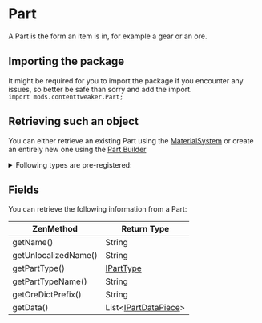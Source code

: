 # Part

A Part is the form an item is in, for example a gear or an ore.

## Importing the package
It might be required for you to import the package if you encounter any issues, so better be safe than sorry and add the import.  
`import mods.contenttweaker.Part;` 

## Retrieving such an object
You can either retrieve an existing Part using the [MaterialSystem](/Mods/Contenttweaker/Materials/MaterialSystem) or create an entirely new one using the [Part Builder](/Mods/ContentTweaker/Materials/Parts/Part_Builder)

<details>
	<summary>Following types are pre-registered:</summary>
	<ul>
		<li>Ingot</li>
		<li>Beam</li>
		<li>Gear</li>
		<li>Bolt</li>
		<li>Dust</li>
		<li>Nugget</li>
		<li>Rod</li>
		<li>Plate</li>
		<li>Dense Plate</li>
		<li>Casing</li>
		<li>Block</li>
		<li>Ore</li>
		<li>Poor Ore</li>
		<li>Dense Ore</li>
		<li>Molten</li>
		<li>Armor</li>
	</ul>
</details>

## Fields
You can retrieve the following information from a Part:

| ZenMethod            | Return Type                            |
|----------------------|----------------------------------------|
| getName()            | String                                 |
| getUnlocalizedName() | String                                 |
| getPartType()        | [IPartType](IPartType)                 |
| getPartTypeName()    | String                                 |
| getOreDictPrefix()   | String                                 |
| getData()            | List<[IPartDataPiece](IPartDataPiece)> |